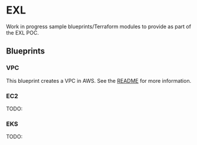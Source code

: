 # EXL

Work in progress sample blueprints/Terraform modules to provide as part of the EXL POC.

## Blueprints

### VPC

This blueprint creates a VPC in AWS. See the [README](./vpc/README.md) for more information.

### EC2

TODO:

### EKS

TODO:
